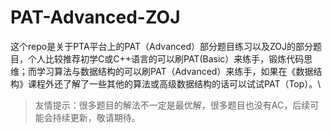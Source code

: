# PAT-Advanced-ZOJ
这个repo是关于PTA平台上的PAT（Advanced）部分题目练习以及ZOJ的部分题目，个人比较推荐初学C或C++语言的可以刷PAT(Basic）来练手，锻炼代码思维；而学习算法与数据结构的可以刷PAT（Advanced）来练手，如果在《数据结构》课程外还了解了一些其他的算法或高级数据结构的话可以试试PAT（Top）。\
> 友情提示：很多题目的解法不一定是最优解，很多题目也没有AC，后续可能会持续更新，敬请期待。
